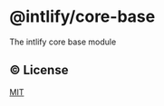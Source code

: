 # @intlify/core-base

The intlify core base module

## :copyright: License

[MIT](http://opensource.org/licenses/MIT)
